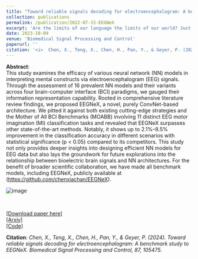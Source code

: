```yaml
---
title: "Toward reliable signals decoding for electroencephalogram: A benchmark study to EEGNeX"
collection: publications
permalink: /publication/2022-07-15-EEGNeX
excerpt: 'Are the limits of our language the limits of our world? Just as we use words to share ideas, our brains have their own unique language, spoken through electrical signals. To better understand this language, this research focuses on developing cutting-edge deep learning methods: EEGNeX, a tool for decoding brain signals to explore how a blend of technology and neuroscience might just change the way we communicate.'
date: 2023-10-09
venue: 'Biomedical Signal Processing and Control'
paperurl: ''
citation: '<i>	Chen, X., Teng, X., Chen, H., Pan, Y., & Geyer, P. (2024). Toward reliable signals decoding for electroencephalogram: A benchmark study to EEGNeX. Biomedical Signal Processing and Control, 87, 105475.</i>'
---
```


**Abstract**: <br>This study examines the efficacy of various neural network (NN) models in interpreting mental constructs via electroencephalogram (EEG) signals. Through the assessment of 16 prevalent NN models and their variants across four brain-computer interface (BCI) paradigms, we gauged their information representation capability. Rooted in comprehensive literature review findings, we proposed EEGNeX, a novel, purely ConvNet-based architecture. We pitted it against both existing cutting-edge strategies and the Mother of All BCI Benchmarks (MOABB) involving 11 distinct EEG motor imagination (MI) classification tasks and revealed that EEGNeX surpasses other state-of-the-art methods. Notably, it shows up to 2.1%–8.5% improvement in the classification accuracy in different scenarios with statistical significance (p < 0.05) compared to its competitors. This study not only provides deeper insights into designing efficient NN models for EEG data but also lays the groundwork for future explorations into the relationship between bioelectric brain signals and NN architectures. For the benefit of broader scientific collaboration, we have made all benchmark models, including EEGNeX, publicly available at (https://github.com/chenxiachan/EEGNeX).<be>

![image](https://github.com/chenxiachan/chenxiachan.github.io/assets/106488602/b0811953-c6a1-49bd-a55f-e03b43134f5d)

<br>

[[Download paper here]](https://www.sciencedirect.com/science/article/abs/pii/S1746809423009084)<br>
[[Arxiv]](https://arxiv.org/abs/2207.12369)<br>
[[Code]](https://github.com/chenxiachan/EEGNeX)

**Citation**:<i> Chen, X., Teng, X., Chen, H., Pan, Y., & Geyer, P. (2024). Toward reliable signals decoding for electroencephalogram: A benchmark study to EEGNeX. Biomedical Signal Processing and Control, 87, 105475.</i>
